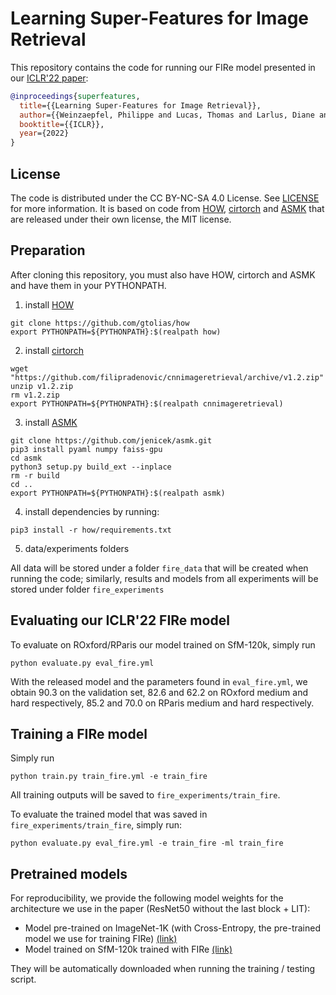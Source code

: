 # Learning Super-Features for Image Retrieval


This repository contains the code for running our FIRe model presented in our [ICLR'22 paper](https://openreview.net/pdf?id=wogsFPHwftY):

```bibtex
@inproceedings{superfeatures,
  title={{Learning Super-Features for Image Retrieval}},
  author={{Weinzaepfel, Philippe and Lucas, Thomas and Larlus, Diane and Kalantidis, Yannis}},
  booktitle={{ICLR}},
  year={2022}
}
```

## License

The code is distributed under the CC BY-NC-SA 4.0 License. See [LICENSE](LICENSE) for more information.
It is based on code from [HOW](https://github.com/gtolias/how), [cirtorch](https://github.com/filipradenovic/cnnimageretrieval/) and [ASMK](https://github.com/jenicek/asmk) that are released under their own license, the MIT license.

## Preparation

After cloning this repository, you must also have HOW, cirtorch and ASMK and have them in your PYTHONPATH.

1. install [HOW](https://github.com/gtolias/how)
```
git clone https://github.com/gtolias/how
export PYTHONPATH=${PYTHONPATH}:$(realpath how)
```

2. install [cirtorch](https://github.com/filipradenovic/cnnimageretrieval/)
```
wget "https://github.com/filipradenovic/cnnimageretrieval/archive/v1.2.zip"
unzip v1.2.zip
rm v1.2.zip
export PYTHONPATH=${PYTHONPATH}:$(realpath cnnimageretrieval)
```

3. install [ASMK](https://github.com/jenicek/asmk)
```
git clone https://github.com/jenicek/asmk.git
pip3 install pyaml numpy faiss-gpu
cd asmk
python3 setup.py build_ext --inplace
rm -r build
cd ..
export PYTHONPATH=${PYTHONPATH}:$(realpath asmk)
```

4. install dependencies by running:
```
pip3 install -r how/requirements.txt
```

5. data/experiments folders

All data will be stored under a folder ``fire_data`` that will be created when running the code; similarly, results and models from all experiments will be stored under folder ``fire_experiments``

## Evaluating our ICLR'22 FIRe model

To evaluate on ROxford/RParis our model trained on SfM-120k, simply run
```
python evaluate.py eval_fire.yml
```

With the released model and the parameters found in ``eval_fire.yml``, we obtain 90.3 on the validation set, 82.6 and 62.2 on ROxford medium and hard respectively, 85.2 and 70.0 on RParis medium and hard respectively.


## Training a FIRe model 

Simply run
```
python train.py train_fire.yml -e train_fire
```
All training outputs will be saved to ``fire_experiments/train_fire``.

To evaluate the trained model that was saved in ``fire_experiments/train_fire``, simply run:
```
python evaluate.py eval_fire.yml -e train_fire -ml train_fire
```

## Pretrained models

For reproducibility, we provide the following model weights for the architecture we use in the paper (ResNet50 without the last block + LIT):
* Model pre-trained on ImageNet-1K (with Cross-Entropy, the pre-trained model we use for training FIRe) [(link)](http://download.europe.naverlabs.com/ComputerVision/FIRe/pretraining/fire_imagenet.pth)
* Model trained on SfM-120k trained with FIRe [(link)](http://download.europe.naverlabs.com/ComputerVision/FIRe/official/fire.pth)

They will be automatically downloaded when running the training / testing script.
